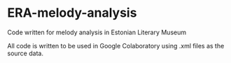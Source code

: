 # ERA-melody-analysis
Code written for melody analysis in Estonian Literary Museum

All code is written to be used in Google Colaboratory using .xml files as the source data.

